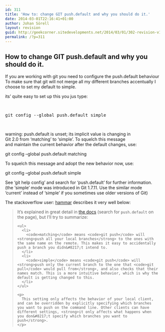 ```yaml
---
id: 311
title: 'How to: change GIT push.default and why you should do it.'
date: 2014-03-01T22:16:41+01:00
author: Johan Sörell
layout: revision
guid: http://geekcorner.sitedevelopments.net/2014/03/01/302-revision-v1/
permalink: /?p=311
---
```

## How to change GIT push.default and why you should do it.

If you are working with git you need to configure the push.default behaviour  
To make sure that git will not merge all my different branches accentually I choose to set my default to simple.

its&#8217; quite easy to set up this you jus type:

&nbsp;

<pre class="toolbar:2 nums:false lang:default decode:true">git config --global push.default simple</pre>

&nbsp;

warning: push.default is unset; its implicit value is changing in  
Git 2.0 from &#8216;matching&#8217; to &#8216;simple&#8217;. To squelch this message  
and maintain the current behavior after the default changes, use:

git config &#8211;global push.default matching

To squelch this message and adopt the new behavior now, use:

git config &#8211;global push.default simple

See &#8216;git help config&#8217; and search for &#8216;push.default&#8217; for further information.  
(the &#8216;simple&#8217; mode was introduced in Git 1.7.11. Use the similar mode  
&#8216;current&#8217; instead of &#8216;simple&#8217; if you sometimes use older versions of Git)

<div class="post-text">
  <p>
    The stackoverflow user: <a title="hammar" href="http://stackoverflow.com/users/98117/hammar">hammar</a> describes it very well below:
  </p>
  
  <blockquote title="Pasted from hammar's comment on stackoverflow">
    <p>
      It&#8217;s explained in great detail in <a href="http://git-scm.com/docs/git-config.html">the docs</a> (search for <code>push.default</code> on the page), but I&#8217;ll try to summarize:
    </p>
    
    <ul>
      <li>
        <code>matching</code> means <code>git push</code> will <strong>push all your local branches</strong> to the ones with the same name on the remote. This makes it easy to accidentally push a branch you didn&#8217;t intend to.
      </li>
      <li>
        <code>simple</code> means <code>git push</code> will <strong>push only the current branch to the one that <code>git pull</code> would pull from</strong>, and also checks that their names match. This is a more intuitive behavior, which is why the default is getting changed to this.
      </li>
    </ul>
    
    <p>
      This setting only affects the behavior of your local client, and can be overridden by explicitly specifying which branches you want to push on the command line. Other clients can have different settings, <strong>it only affects what happens when you don&#8217;t specify which branches you want to push</strong>.
    </p>
  </blockquote>
</div>

&nbsp;